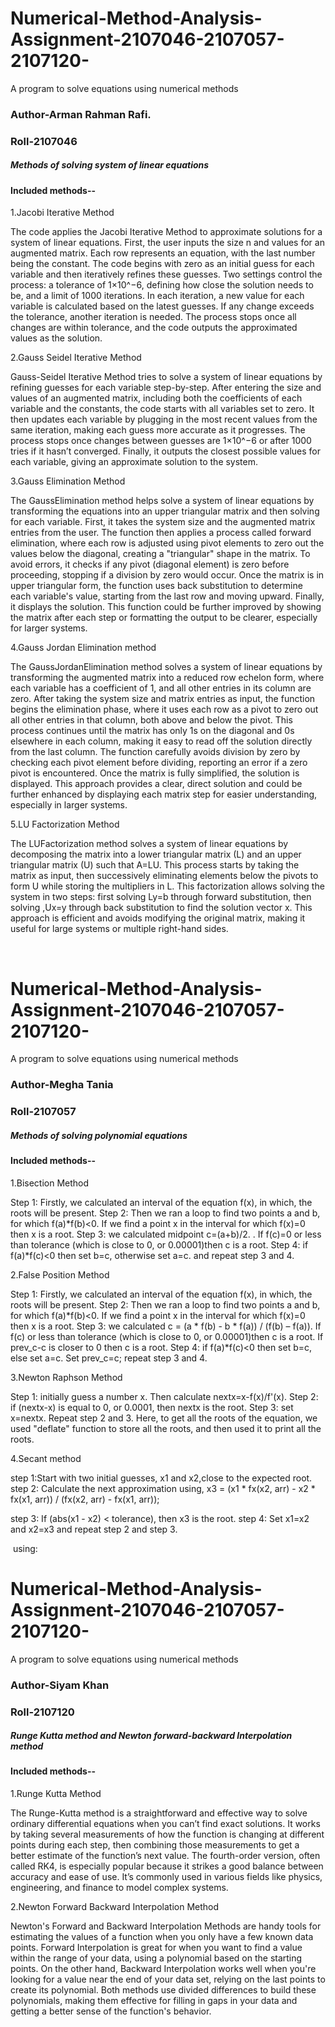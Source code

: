# Numerical-Method-Analysis-Assignment-2107046-2107057-2107120-

A program to solve equations using numerical methods

<h3>Author-Arman Rahman Rafi.</h3>
<h3>Roll-2107046</h3>
<h5>Methods of solving system of linear equations</h5>
<h4>Included methods--</h4>

1.Jacobi Iterative Method<br>

<p>The code applies the Jacobi Iterative Method to approximate solutions for a system of linear equations. First, the user inputs the size n and values for an augmented matrix.
Each row represents an equation, with the last number being the constant. The code begins with zero as an initial guess for each variable and then iteratively refines these guesses. Two settings control the process: a tolerance of 1×10^−6, defining how close the solution needs to be, and a limit of 1000 iterations.
In each iteration, a new value for each variable is calculated based on the latest guesses. If any change exceeds the tolerance, another iteration is needed. The process stops once all changes are within tolerance, and the code outputs the approximated values as the solution.</p>

2.Gauss Seidel Iterative Method<br>

<p>
 Gauss-Seidel Iterative Method tries to solve a system of linear equations by refining guesses for each variable step-by-step. After entering the size and values of an augmented matrix, including both the coefficients of each variable and the constants, the code starts with all variables set to zero. It then updates each variable by plugging in the most recent values from the same iteration, making each guess more accurate as it progresses. The process stops once changes between guesses are 1×10^−6 or after 1000 tries if it hasn’t converged. Finally, it outputs the closest possible values for each variable, giving an approximate solution to the system.</p>
 
3.Gauss Elimination Method<br>
<p>
The GaussElimination method helps solve a system of linear equations by transforming the equations into an upper triangular matrix and then solving for each variable. First, it takes the system size and the augmented matrix entries from the user. The function then applies a process called forward elimination, where each row is adjusted using pivot elements to zero out the values below the diagonal, creating a "triangular" shape in the matrix. To avoid errors, it checks if any pivot (diagonal element) is zero before proceeding, stopping if a division by zero would occur. Once the matrix is in upper triangular form, the function uses back substitution to determine each variable's value, starting from the last row and moving upward. Finally, it displays the solution. This function could be further improved by showing the matrix after each step or formatting the output to be clearer, especially for larger systems.</p>

4.Gauss Jordan Elimination method<br>

<p>
The GaussJordanElimination method solves a system of linear equations by transforming the augmented matrix into a reduced row echelon form, where each variable has a coefficient of 1, and all other entries in its column are zero. After taking the system size and matrix entries as input, the function begins the elimination phase, where it uses each row as a pivot to zero out all other entries in that column, both above and below the pivot. This process continues until the matrix has only 1s on the diagonal and 0s elsewhere in each column, making it easy to read off the solution directly from the last column. The function carefully avoids division by zero by checking each pivot element before dividing, reporting an error if a zero pivot is encountered. Once the matrix is fully simplified, the solution is displayed. This approach provides a clear, direct solution and could be further enhanced by displaying each matrix step for easier understanding, especially in larger systems.</p>

5.LU Factorization Method<br>

<p>
The LUFactorization method solves a system of linear equations by decomposing the matrix into a lower triangular matrix (L) and an upper triangular matrix (U) such that A=LU. This process starts by taking the matrix as input, then successively eliminating elements below the pivots to form U while storing the multipliers in L. This factorization allows solving the system in two steps: first solving Ly=b through forward substitution, then solving ,Ux=y through back substitution to find the solution vector x. This approach is efficient and avoids modifying the original matrix, making it useful for large systems or multiple right-hand sides.</p>
<br>

# Numerical-Method-Analysis-Assignment-2107046-2107057-2107120-

A program to solve equations using numerical methods

<h3>Author-Megha Tania</h3>
<h3>Roll-2107057</h3>
<h5>Methods of solving polynomial equations</h5>
<h4>Included methods--</h4>
1.Bisection Method<br>
<p> 
Step 1: Firstly, we calculated an interval of the equation f(x), in which, the roots will be present.
Step 2: Then we ran a loop to find two points a and b, for which f(a)*f(b)<0. If we find a point x in the interval for which f(x)=0 then x is a root.
Step 3: we calculated midpoint c=(a+b)/2. . If f(c)=0 or less than tolerance (which is close to 0, or 0.00001)then c is a root.
Step 4: if f(a)*f(c)<0 then set b=c, otherwise set a=c. and repeat step 3 and 4.
</p>

2.False Position Method<br>
<p> 
Step 1: Firstly, we calculated an interval of the equation f(x), in which, the roots will be present.
Step 2: Then we ran a loop to find two points a and b, for which f(a)*f(b)<0. If we find a point x in the interval for which f(x)=0 then x is a root.
Step 3: we calculated c = (a * f(b) - b * f(a)) / (f(b) – f(a)).
 If f(c) or less than tolerance (which is close to 0, or 0.00001)then c is a root.
If prev_c-c is closer to 0 then c is a root.
Step 4: if f(a)*f(c)<0 then set b=c, else set a=c.
Set prev_c=c; repeat step 3 and 4.
</p>

3.Newton Raphson Method<br>
<p>
Step 1: initially guess a number x. Then calculate nextx=x-f(x)/f'(x).
Step 2: if (nextx-x) is equal to 0, or 0.0001, then nextx is the root.
Step 3: set x=nextx.
Repeat step 2 and 3.
Here, to get all the roots of the equation, we used "deflate" function to store all the roots, and then used it to print all the roots. 
</p>
4.Secant method<br>
<p>
step 1:Start with two initial guesses, x1 and x2,close to the expected root.
step 2: Calculate the next approximation using,
x3 = (x1 * fx(x2, arr) - x2 * fx(x1, arr)) / (fx(x2, arr) - fx(x1, arr));

step 3: If (abs(x1 - x2) < tolerance), then x3 is the root.
step 4:  Set x1=x2 and x2=x3 and repeat step 2 and step 3.

​
  using: </p>

# Numerical-Method-Analysis-Assignment-2107046-2107057-2107120-

A program to solve equations using numerical methods

<h3>Author-Siyam Khan</h3>
<h3>Roll-2107120</h3>
<h5>Runge Kutta method and Newton forward-backward Interpolation method</h5>
<h4>Included methods--</h4>
1.Runge Kutta Method<br>
<p>The Runge-Kutta method is a straightforward and effective way to solve ordinary differential equations when you can’t find exact solutions. It works by taking several measurements of how the function is changing at different points during each step, then combining those measurements to get a better estimate of the function’s next value. The fourth-order version, often called RK4, is especially popular because it strikes a good balance between accuracy and ease of use. It’s commonly used in various fields like physics, engineering, and finance to model complex systems.</p>

2.Newton Forward Backward Interpolation Method<br>

<p>
Newton's Forward and Backward Interpolation Methods are handy tools for estimating the values of a function when you only have a few known data points. Forward Interpolation is great for when you want to find a value within the range of your data, using a polynomial based on the starting points. On the other hand, Backward Interpolation works well when you're looking for a value near the end of your data set, relying on the last points to create its polynomial. Both methods use divided differences to build these polynomials, making them effective for filling in gaps in your data and getting a better sense of the function's behavior.</p>
